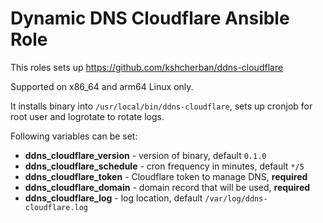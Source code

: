 # Dynamic DNS Cloudflare Ansible Role

This roles sets up https://github.com/kshcherban/ddns-cloudflare 

Supported on x86_64 and arm64 Linux only.

It installs binary into `/usr/local/bin/ddns-cloudflare`, sets up cronjob for root user and logrotate to rotate logs.

Following variables can be set:

- **ddns_cloudflare_version** - version of binary, default `0.1.0`
- **ddns_cloudflare_schedule** - cron frequency in minutes, default `*/5`
- **ddns_cloudflare_token** - Cloudflare token to manage DNS, **required**
- **ddns_cloudflare_domain** - domain record that will be used, **required**
- **ddns_cloudflare_log** - log location, default `/var/log/ddns-cloudflare.log`